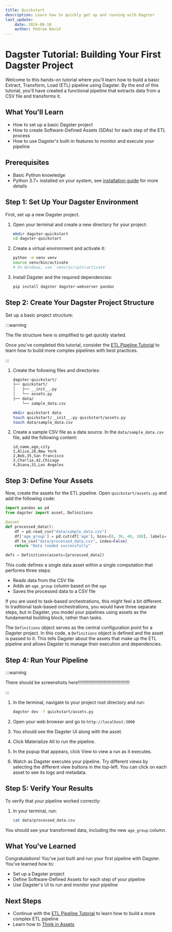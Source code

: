 ```yaml
---
title: Quickstart
description: Learn how to quickly get up and running with Dagster
last_update: 
    date: 2024-08-10
    author: Pedram Navid
---
```


# Dagster Tutorial: Building Your First Dagster Project

Welcome to this hands-on tutorial where you'll learn how to build a basic Extract, Transform, Load (ETL) pipeline using Dagster. By the end of this tutorial, you'll have created a functional pipeline that extracts data from a CSV file and transforms it.

## What You'll Learn

- How to set up a basic Dagster project
- How to create Software-Defined Assets (SDAs) for each step of the ETL process
- How to use Dagster's built-in features to monitor and execute your pipeline

## Prerequisites

- Basic Python knowledge
- Python 3.7+ installed on your system, see [installation guide](tutorial/installation.md) for more details

## Step 1: Set Up Your Dagster Environment

First, set up a new Dagster project.

1. Open your terminal and create a new directory for your project:

   ```bash title="Create a new directory"
   mkdir dagster-quickstart
   cd dagster-quickstart
   ```

2. Create a virtual environment and activate it:

   ```bash title="Create a virtual environment"
   python -m venv venv
   source venv/bin/activate  
   # On Windows, use `venv\Scripts\activate`
   ```

3. Install Dagster and the required dependencies:

   ```bash title="Install Dagster and dependencies"
   pip install dagster dagster-webserver pandas
   ```

## Step 2: Create Your Dagster Project Structure

Set up a basic project structure:

:::warning

The file structure here is simplified to get quickly started. 

Once you've completed this tutorial, consider the [ETL Pipeline Tutorial](/tutorial/tutorial-etl) to learn 
how to build more complex pipelines with best practices.

:::

1. Create the following files and directories:

   ```bash title="Project structure"
   dagster-quickstart/
   ├── quickstart/
   │   ├── __init__.py
   │   └── assets.py
   ├── data/
       └── sample_data.csv
   ```

   ```bash title="Create the project structure"
   mkdir quickstart data
   touch quickstart/__init__.py quickstart/assets.py
   touch data/sample_data.csv
   ```
   
   

2. Create a sample CSV file as a data source. In the `data/sample_data.csv` file, add the following content:

   ```csv
   id,name,age,city
   1,Alice,28,New York
   2,Bob,35,San Francisco
   3,Charlie,42,Chicago
   4,Diana,31,Los Angeles
   ```

## Step 3: Define Your Assets

Now, create the assets for the ETL pipeline. Open `quickstart/assets.py` and add the following code:

```python
import pandas as pd
from dagster import asset, Definitions

@asset
def processed_data():
    df = pd.read_csv("data/sample_data.csv")
    df['age_group'] = pd.cut(df['age'], bins=[0, 30, 40, 100], labels=['Young', 'Middle', 'Senior'])
    df.to_csv("data/processed_data.csv", index=False)
    return "Data loaded successfully"

defs = Definitions(assets=[processed_data])
```

This code defines a single data asset within a single computation that performs three steps:
- Reads data from the CSV file
- Adds an `age_group` column based on the `age`
- Saves the processed data to a CSV file

If you are used to task-based orchestrations, this might feel a bit different. 
In traditional task-based orchestrations, you would have three separate steps,
but in Dagster, you model your pipelines using assets as the fundamental building block,
rather than tasks.

The `Definitions` object serves as the central configuration point for a Dagster project. In this code, a `Definitions` 
object is defined and the asset is passed to it. This tells Dagster about the assets that make up the ETL pipeline 
and allows Dagster to manage their execution and dependencies.

## Step 4: Run Your Pipeline

:::warning

There should be screenshots here!!!!!!!!!!!!!!!!!!!!!!!!!!!!!!!!!!!!!!!!

:::

1. In the terminal, navigate to your project root directory and run:

   ```bash
   dagster dev -f quickstart/assets.py
   ```

2. Open your web browser and go to `http://localhost:3000`

3. You should see the Dagster UI along with the asset. 

3. Click Materialize All to run the pipeline.

4. In the popup that appears, click View to view a run as it executes.

5. Watch as Dagster executes your pipeline. Try different views by selecting the different view buttons in the top-left.
You can click on each asset to see its logs and metadata.

## Step 5: Verify Your Results

To verify that your pipeline worked correctly:

1. In your terminal, run:

   ```bash
   cat data/processed_data.csv
   ```

You should see your transformed data, including the new `age_group` column.

## What You've Learned

Congratulations! You've just built and run your first pipeline with Dagster. You've learned how to:

- Set up a Dagster project
- Define Software-Defined Assets for each step of your pipeline
- Use Dagster's UI to run and monitor your pipeline

## Next Steps

- Continue with the [ETL Pipeline Tutorial](/tutorial/tutorial-etl) to learn how to build a more complex ETL pipeline
- Learn how to [Think in Assets](/concepts/assets/thinking-in-assets)